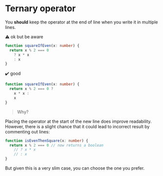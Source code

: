 # Ternary operator

You **should** keep the operator at the end of line when you write it in multiple lines.

⚠️ ok but be aware

```ts file=../../examples/ternary/standard/multi-lines.ok.ts
function squareIfEven(x: number) {
  return x % 2 === 0
    ? x * x
    : x
}
```

✔️ good

```ts file=../../examples/ternary/standard/multi-lines.good.ts
function squareIfEven(x: number) {
  return x % 2 === 0 ?
    x * x :
    x
}
```

> Why?

Placing the operator at the start of the new line does improve readability.
However, there is a slight chance that it could lead to incorrect result by commenting out lines:

```ts file=../../examples/ternary/standard/multi-lines.bad-example.ts
function isEvenThenSquare(x: number) {
  return x % 2 === 0 // now returns a boolean
    // ? x * x
    // : x
}
```

But given this is a very slim case,
you can choose the one you prefer.
